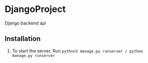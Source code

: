 # DjangoProject
Django backend api

## Installation
1. To start the server. Run 
   ```python3 manage.py runserver / python manage.py runserver```